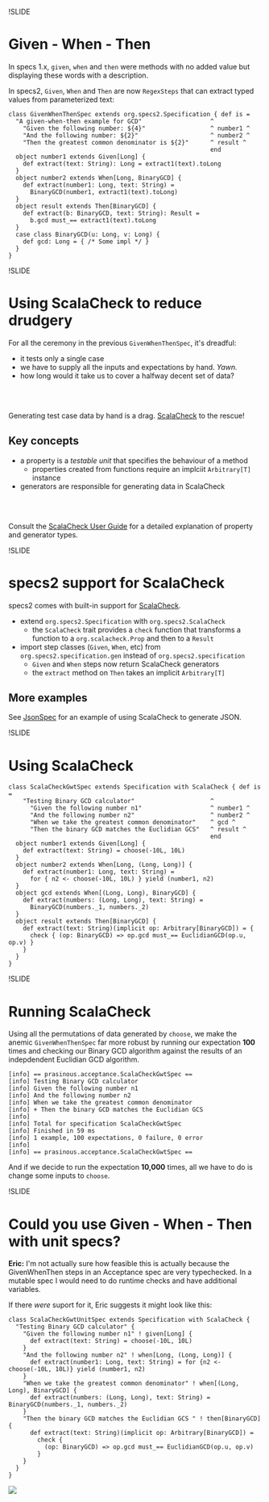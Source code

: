 !SLIDE

# Given - When - Then

In specs 1.x, ``given``, ``when`` and ``then`` were methods with no added value but displaying these words with a
description.

In specs2, ``Given``, ``When`` and ``Then`` are now ``RegexSteps`` that can extract typed values from parameterized text:

    class GivenWhenThenSpec extends org.specs2.Specification { def is =
      "A given-when-then example for GCD"                   ^
        "Given the following number: ${4}"                  ^ number1 ^
        "And the following number: ${2}"                    ^ number2 ^
        "Then the greatest common denominator is ${2}"      ^ result ^
                                                            end
      object number1 extends Given[Long] {
        def extract(text: String): Long = extract1(text).toLong
      }
      object number2 extends When[Long, BinaryGCD] {
        def extract(number1: Long, text: String) =
          BinaryGCD(number1, extract1(text).toLong)
      }
      object result extends Then[BinaryGCD] {
        def extract(b: BinaryGCD, text: String): Result =
          b.gcd must_== extract1(text).toLong
      }
      case class BinaryGCD(u: Long, v: Long) {
        def gcd: Long = { /* Some impl */ }
      }
    }

!SLIDE

# Using ScalaCheck to reduce drudgery

For all the ceremony in the previous ``GivenWhenThenSpec``, it's dreadful:

- it tests only a single case
- we have to supply all the inputs and expectations by hand.  *Yawn.*
- how long would it take us to cover a halfway decent set of data?
<br/>
<br/>

Generating test case data by hand is a drag.  [ScalaCheck](http://code.google.com/p/scalacheck/) to the rescue!

## Key concepts

- a property is a _testable unit_ that specifies the behaviour of a method
    - properties created from functions require an implciit ``Arbitrary[T]`` instance
- generators are responsible for generating data in ScalaCheck
<br/>
<br/>

Consult the [ScalaCheck User Guide](http://code.google.com/p/scalacheck/wiki/UserGuide) for a detailed explanation
of property and generator types.

!SLIDE

# specs2 support for ScalaCheck

specs2 comes with built-in support for [ScalaCheck](http://code.google.com/p/scalacheck/wiki/UserGuide).

- extend ``org.specs2.Specification`` with ``org.specs2.ScalaCheck``
  - the ``ScalaCheck`` trait provides a ``check`` function that transforms a function to
  a ``org.scalacheck.Prop`` and then to a ``Result``
- import step classes (``Given``, ``When``, etc) from ``org.specs2.specification.gen`` instead of ``org.specs2.specification``
  - ``Given`` and ``When`` steps now return ScalaCheck generators
  - the ``extract`` method on ``Then`` takes an implicit ``Arbitrary[T]``

## More examples

See [JsonSpec](https://github.com/etorreborre/specs2/blob/master/src/test/scala/org/specs2/json/JsonSpec.scala) for
an example of using ScalaCheck to generate JSON.

!SLIDE

# Using ScalaCheck

    class ScalaCheckGwtSpec extends Specification with ScalaCheck { def is =
        "Testing Binary GCD calculator"                     ^
          "Given the following number n1"                   ^ number1 ^
          "And the following number n2"                     ^ number2 ^
          "When we take the greatest common denominator"    ^ gcd ^
          "Then the binary GCD matches the Euclidian GCS"   ^ result ^
                                                            end
      object number1 extends Given[Long] {
        def extract(text: String) = choose(-10L, 10L)
      }
      object number2 extends When[Long, (Long, Long)] {
        def extract(number1: Long, text: String) =
          for { n2 <- choose(-10L, 10L) } yield (number1, n2)
      }
      object gcd extends When[(Long, Long), BinaryGCD] {
        def extract(numbers: (Long, Long), text: String) =
          BinaryGCD(numbers._1, numbers._2)
      }
      object result extends Then[BinaryGCD] {
        def extract(text: String)(implicit op: Arbitrary[BinaryGCD]) = {
          check { (op: BinaryGCD) => op.gcd must_== EuclidianGCD(op.u, op.v) }
        }
      }
    }

!SLIDE

# Running ScalaCheck

Using all the permutations of data generated by ``choose``, we make the anemic ``GivenWhenThenSpec``
far more robust by running our expectation **100** times and checking our Binary GCD algorithm against
the results of an indepdendent Euclidian GCD algorithm.

    [info] == prasinous.acceptance.ScalaCheckGwtSpec ==
    [info] Testing Binary GCD calculator
    [info] Given the following number n1
    [info] And the following number n2
    [info] When we take the greatest common denominator
    [info] + Then the binary GCD matches the Euclidian GCS
    [info]
    [info] Total for specification ScalaCheckGwtSpec
    [info] Finished in 59 ms
    [info] 1 example, 100 expectations, 0 failure, 0 error
    [info]
    [info] == prasinous.acceptance.ScalaCheckGwtSpec ==

And if we decide to run the expectation **10,000** times, all we have to do is change some inputs to ``choose``.

!SLIDE

# Could you use Given - When - Then with unit specs?

<span class="eric"><b>Eric:</b> I'm not actually sure how feasible this is actually because the GivenWhenThen steps in an
Acceptance spec are very typechecked. In a mutable spec I would need to do runtime checks and have additional
variables.</span>

If there _were_ suport for it, Eric suggests it might look like this:

    class ScalaCheckGwtUnitSpec extends Specification with ScalaCheck {
      "Testing Binary GCD calculator" {
        "Given the following number n1" ! given[Long] {
          def extract(text: String) = choose(-10L, 10L)
        }
        "And the following number n2" ! when[Long, (Long, Long)] {
          def extract(number1: Long, text: String) = for {n2 <- choose(-10L, 10L)} yield (number1, n2)
        }
        "When we take the greatest common denominator" ! when[(Long, Long), BinaryGCD] {
          def extract(numbers: (Long, Long), text: String) = BinaryGCD(numbers._1, numbers._2)
        }
        "Then the binary GCD matches the Euclidian GCS " ! then[BinaryGCD] {
          def extract(text: String)(implicit op: Arbitrary[BinaryGCD]) =
            check {
              (op: BinaryGCD) => op.gcd must_== EuclidianGCD(op.u, op.v)
            }
        }
      }
    }

<img class="logo" src="/img/novus-logo.gif" />